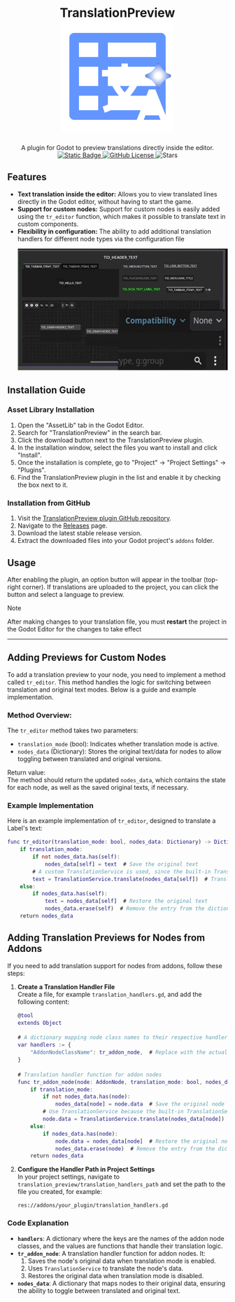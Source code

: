 <h1 align="center">
	<b>TranslationPreview</b> <br>
	<img alt="Logo" src="icon.svg">
</h1>
<p align="center">
A plugin for Godot to preview translations directly inside the editor.<br>
<a href="https://godotengine.org/download/archive/">
	<img alt="Static Badge" src="https://img.shields.io/badge/Godot-4.0%2B-blue">
</a>
<a href="LICENSE">
<img alt="GitHub License" src="https://img.shields.io/github/license/1MaxSon/translation_preview">
</a>
<img alt="Stars" src="https://img.shields.io/github/stars/1MaxSon/translation_preview">
</p>

## Features
- **Text translation inside the editor:** Allows you to view translated lines directly in the Godot editor, without having to start the game.
- **Support for custom nodes:** Support for custom nodes is easily added using the `tr_editor` function, which makes it possible to translate text in custom components.
- **Flexibility in configuration:** The ability to add additional translation handlers for different node types via the configuration file
  <p align="center"><img src="demo.gif"></p>

## Installation Guide
### Asset Library Installation
1. Open the "AssetLib" tab in the Godot Editor.
2. Search for "TranslationPreview" in the search bar.
3. Click the download button next to the TranslationPreview plugin.
4. In the installation window, select the files you want to install and click "Install".
5. Once the installation is complete, go to "Project" -> "Project Settings" -> "Plugins".
6. Find the TranslationPreview plugin in the list and enable it by checking the box next to it.
### Installation from GitHub
1. Visit the [TranslationPreview plugin GitHub repository](https://github.com/1MaxSon/translation_preview).
2. Navigate to the [Releases](https://github.com/1MaxSon/translation_preview/releases/latest) page.
3. Download the latest stable release version.
4. Extract the downloaded files into your Godot project's `addons` folder.

## Usage
After enabling the plugin, an option button will appear in the toolbar (top-right corner). If translations are uploaded to the project, you can click the button and select a language to preview.
> [!NOTE]
> After making changes to your translation file, you must **restart** the project in the Godot Editor for the changes to take effect
---
## Adding Previews for Custom Nodes
To add a translation preview to your node, you need to implement a method called `tr_editor`. This method handles the logic for switching between translation and original text modes. Below is a guide and example implementation.

### Method Overview: 
The `tr_editor` method takes two parameters:
- `translation_mode` (bool): Indicates whether translation mode is active.
- `nodes_data` (Dictionary): Stores the original text/data for nodes to allow toggling between translated and original versions.  

Return value:  
The method should return the updated `nodes_data`, which contains the state for each node, as well as the saved original texts, if necessary.

### Example Implementation
Here is an example implementation of `tr_editor`, designed to translate a Label's text:

```gd
func tr_editor(translation_mode: bool, nodes_data: Dictionary) -> Dictionary:
	if translation_mode:
		if not nodes_data.has(self):
			nodes_data[self] = text  # Save the original text
		# A custom TranslationService is used, since the built-in TranslationServer does not translate inside the editor
		text = TranslationService.translate(nodes_data[self])  # Translate the text
	else:
		if nodes_data.has(self):
			text = nodes_data[self]  # Restore the original text
			nodes_data.erase(self)  # Remove the entry from the dictionary
	return nodes_data
```
## Adding Translation Previews for Nodes from Addons
If you need to add translation support for nodes from addons, follow these steps:

1. **Create a Translation Handler File**  
   Create a file, for example `translation_handlers.gd`, and add the following content:

   ```gd
   @tool
   extends Object

   # A dictionary mapping node class names to their respective handlers
   var handlers := {
	   "AddonNodeClassName": tr_addon_node,  # Replace with the actual class name of your addon node
   }

   # Translation handler function for addon nodes
   func tr_addon_node(node: AddonNode, translation_mode: bool, nodes_data: Dictionary) -> Dictionary:
	   if translation_mode:
		   if not nodes_data.has(node):
			   nodes_data[node] = node.data  # Save the original node data
		   # Use TranslationService because the built-in TranslationServer does not work inside the editor
		   node.data = TranslationService.translate(nodes_data[node])  # Translate the node data
	   else:
		   if nodes_data.has(node):
			   node.data = nodes_data[node]  # Restore the original node data
			   nodes_data.erase(node)  # Remove the entry from the dictionary
	   return nodes_data
   ```

2. **Configure the Handler Path in Project Settings**  
   In your project settings, navigate to `translation_preview/translation_handlers_path` and set the path to the file you created, for example:  
   ```
   res://addons/your_plugin/translation_handlers.gd
   ```

### Code Explanation
- **`handlers`**: A dictionary where the keys are the names of the addon node classes, and the values are functions that handle their translation logic.
- **`tr_addon_node`**: A translation handler function for addon nodes. It:
  1. Saves the node's original data when translation mode is enabled.
  2. Uses `TranslationService` to translate the node's data.
  3. Restores the original data when translation mode is disabled.
- **`nodes_data`**: A dictionary that maps nodes to their original data, ensuring the ability to toggle between translated and original text.
